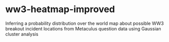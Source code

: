 # ww3-heatmap-improved
Inferring a probability distribution over the world map about possible WW3 breakout incident locations from Metaculus question data using Gaussian cluster analysis
